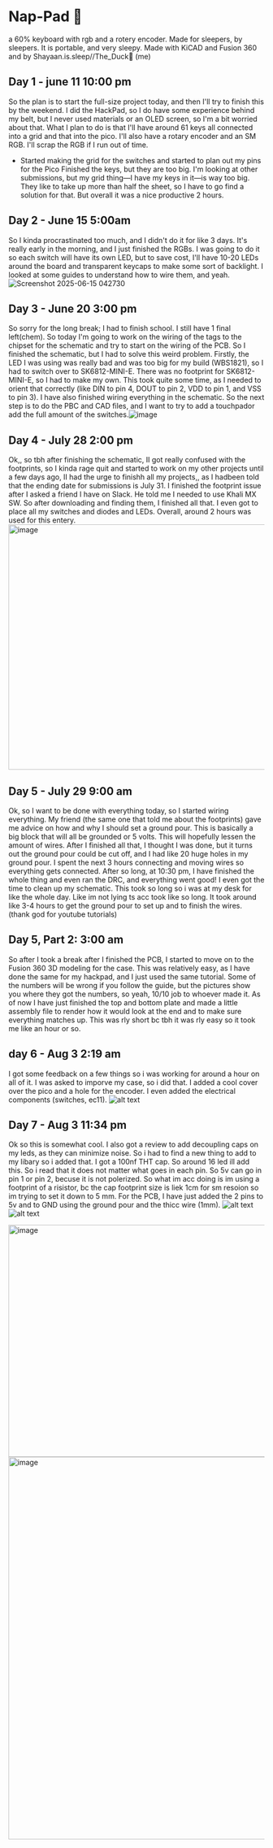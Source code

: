 # **Nap-Pad 🛌**
a 60% keyboard with rgb and a rotery encoder. Made for sleepers, by sleepers. It is portable, and very sleepy. Made with KiCAD and Fusion 360 and by Shayaan.is.sleep//The_Duck🦆 (me)

## Day 1 - june 11 10:00 pm
So the plan is to start the full-size project today, and then I'll try to finish this by the weekend. I did the HackPad, so I do have some experience behind my belt, but I never used materials or an OLED screen, so I'm a bit worried about that. What I plan to do is that I'll have around 61 keys all connected into a grid and that into the pico. I'll also have a rotary encoder and an SM RGB. I'll scrap the RGB if I run out of time.
- Started making the grid for the switches and started to plan out my pins for the Pico
Finished the keys, but they are too big. I'm looking at other submissions, but my grid thing—I have my keys in it—is way too big. They like to take up more than half the sheet, so I have to go find a solution for that. But overall it was a nice productive 2 hours.

## Day 2 - June 15 5:00am
So I kinda procrastinated too much, and I didn't do it for like 3 days. It's really early in the morning, and I just finished the RGBs. I was going to do it so each switch will have its own LED, but to save cost, I'll have 10-20 LEDs around the board and transparent keycaps to make some sort of backlight. I looked at some guides to understand how to wire them, and yeah. 
![Screenshot 2025-06-15 042730](https://github.com/user-attachments/assets/18774635-9bae-4fa1-a434-80ccb6124f04)

## Day 3 - June 20 3:00 pm
So sorry for the long break; I had to finish school. I still have 1 final left(chem). So today I'm going to work on the wiring of the tags to the chipset for the schematic and try to start on the wiring of the PCB. So I finished the schematic, but I had to solve this weird problem. Firstly, the LED I was using was really bad and was too big for my build (WBS1821), so I had to switch over to SK6812-MINI-E. There was no footprint for SK6812-MINI-E, so I had to make my own. This took quite some time, as I needed to orient that correctly (like DIN to pin 4, DOUT to pin 2, VDD to pin 1, and VSS to pin 3). I have also finished wiring everything in the schematic. So the next step is to do the PBC and CAD files, and I want to try to add a touchpador add the full amount of the switches.![image](https://github.com/user-attachments/assets/377487ba-7ccc-42ee-9681-0ea5b08beca9)

## Day 4 - July 28 2:00 pm
Ok,, so tbh after finishing the schematic, II got really confused with the footprints, so I kinda rage quit and started to work on my other projects until a few days ago, II had the urge to finishh all my projects,, as I hadbeen told that the ending date for submissions is July 31. I finished the footprint issue after I asked a friend I have on Slack. He told me I needed to use Khali MX SW. So after downloading and finding them, I finished all that. I even got to place all my switches and diodes and LEDs. Overall, around 2 hours was used for this entery.<img width="1497" height="483" alt="image" src="https://github.com/user-attachments/assets/6c9bf94b-39f4-42ff-9212-38122fcb2164" />


## Day 5 - July 29 9:00 am
Ok, so I want to be done with everything today, so I started wiring everything. My friend (the same one that told me about the footprints) gave me advice on how and why I should set a ground pour. This is basically a big block that will all be grounded or 5 volts. This will hopefully lessen the amount of wires. After I finished all that, I thought I was done, but it turns out the ground pour could be cut off, and I had like 20 huge holes in my ground pour. I spent the next 3 hours connecting and moving wires so everything gets connected. After so long, at 10:30 pm, I have finished the whole thing and even ran the DRC, and everything went good! I even got the time to clean up my schematic. This took so long so i was at my desk for like the whole day. Like im not lying ts acc took like so long. It took around like 3-4 hours to get the ground pour to set up and to finish the wires. (thank god for youtube tutorials)

## Day 5, Part 2: 3:00 am

So after I took a break after I finished the PCB, I started to move on to the Fusion 360 3D modeling for the case. This was relatively easy, as I have done the same for my hackpad, and I just used the same tutorial. Some of the numbers will be wrong if you follow the guide, but the pictures show you where they got the numbers, so yeah, 10/10 job to whoever made it. As of now I have just finished the top and bottom plate and made a little assembly file to render how it would look at the end and to make sure everything matches up. This was rly short bc tbh it was rly easy so it took me like an hour or so.

## day 6 - Aug 3 2:19 am

I got some feedback on a few things so i was working for around a hour on all of it. I was asked to imporve my case, so i did that. I added a cool cover over the pico and a hole for the encoder. I even added the electrical components (switches, ec11). ![alt text](image.png)

## Day 7 - Aug 3  11:34 pm
Ok so this is somewhat cool. I also got a review to add decoupling caps on my leds, as they can minimize noise. So i had to find a new thing to add to my libary so i added that. I got a 100nf THT cap. So around 16 led ill add this. So i read that it does not matter what goes in each pin. So 5v can go in pin 1 or pin 2, becuse it is not polerized. So what im acc doing is im using a footprint of a risistor, bc the cap footprint size is liek 1cm for sm resoion so im trying to set it down to 5 mm. For the PCB, I have just added the 2 pins to 5v and to GND using the ground pour and the thicc wire (1mm). ![alt text](image-1.png) ![alt text](image.png)

<img width="1304" height="457" alt="image" src="https://github.com/user-attachments/assets/b43450dd-94b8-4d48-a97e-fca0b5fad4d4" />
<img width="1004" height="753" alt="image" src="https://github.com/user-attachments/assets/cec4439c-536b-452d-9153-60fdccc4bec1" />

